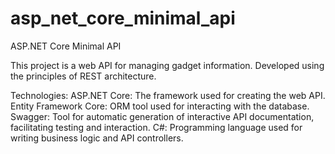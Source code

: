 # asp_net_core_minimal_api
ASP.NET Core Minimal API

This project is a web API for managing gadget information. Developed using the principles of REST architecture.

Technologies:
ASP.NET Core: The framework used for creating the web API.
Entity Framework Core: ORM tool used for interacting with the database.
Swagger: Tool for automatic generation of interactive API documentation, facilitating testing and interaction.
C#: Programming language used for writing business logic and API controllers.
